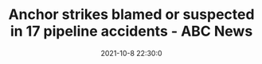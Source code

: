 ---
"title": "Anchor strikes blamed or suspected in 17 pipeline accidents - ABC News"
"date": "2021-10-8 22:30:0"
"feed_name": "GOOGLENEWSDRILLING"
"feed_website": "https://news.google.com/search?q=drilling%2Bincident&hl=en-US&gl=US&ceid=US:en"
"feed_rss": "https://news.google.com/rss/search?q=drilling%2Bincident&hl=en-US&gl=US&ceid=US:en"
"link": "https://abcnews.go.com/US/wireStory/mystery-lingers-california-oil-pipeline-leak-80470975"
"source": "{'href': 'https://abcnews.go.com', 'title': 'ABC News'}"
"file": "_posts/2021-1-1-0a7ae691bb5be108813927ce3a544d6bed35dab9.md"
"accident": "1"
"drilling": "0"
"dead": "0"
"injured": "0"
"arrested": "0"
"place": "unknown place"
"where": "unknown site"
"causes": "unknown"
"place_uri": "unknown place"
---